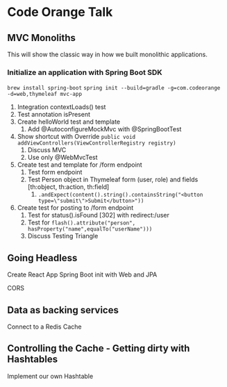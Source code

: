 # Code Orange Talk

## MVC Monoliths
This will show the classic way in how we built monolithic applications.

### Initialize an application with Spring Boot SDK
`brew install spring-boot`
`spring init --build=gradle -g=com.codeorange -d=web,thymeleaf mvc-app`

1. Integration contextLoads() test
1. Test annotation isPresent
1. Create helloWorld test and template
    1. Add @AutoconfigureMockMvc with @SpringBootTest
1. Show shortcut with Override `public void addViewControllers(ViewControllerRegistry registry)`
    1. Discuss MVC
    1. Use only @WebMvcTest
1. Create test and template for /form endpoint
    1. Test form endpoint
    1. Test Person object in Thymeleaf form (user, role) and fields [th:object, th:action, th:field]
        1. `.andExpect(content().string().containsString("<button type=\"submit\">Submit</button>"))`
1. Create test for posting to /form endpoint
    1. Test for status().isFound [302] with redirect:/user
    1. Test for `flash().attribute("person", hasProperty("name",equalTo("userName")))`
    1. Discuss Testing Triangle

## Going Headless
Create React App
Spring Boot init with Web and JPA

CORS


## Data as backing services
Connect to a Redis Cache

## Controlling the Cache - Getting dirty with Hashtables
Implement our own Hashtable
